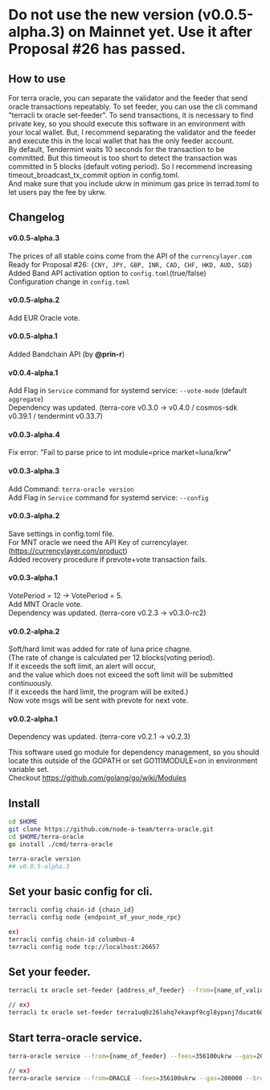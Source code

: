 # Do not use the new version (v0.0.5-alpha.3) on Mainnet yet. Use it after Proposal #26 has passed. 


## How to use
For terra oracle, you can separate the validator and the feeder that send oracle transactions repeatably. To set feeder, you can use the cli command "terracli tx oracle set-feeder". To send transactions, it is necessary to find private key, so you should execute this software in an environment with your local wallet. But, I recommend separating the validator and the feeder and execute this in the local wallet that has the only feeder account.  
By default, Tendermint waits 10 seconds for the transaction to be committed. But this timeout is too short to detect the transaction was committed in 5 blocks (default voting period). So I recommend increasing timeout_broadcast_tx_commit option in config.toml.  
And make sure that you include ukrw in minimum gas price in terrad.toml to let users pay the fee by ukrw.  

## Changelog
#### v0.0.5-alpha.3
The prices of all stable coins come from the API of the `currencylayer.com`  
Ready for Proposal #26: `{CNY, JPY, GBP, INR, CAD, CHF, HKD, AUD, SGD}`  
Added Band API activation option to `config.toml`(true/false)  
Configuration change in `config.toml`  

#### v0.0.5-alpha.2
Add EUR Oracle vote.   

#### v0.0.5-alpha.1
Added Bandchain API (by <strong>@prin-r</strong>)

#### v0.0.4-alpha.1
Add Flag in `Service` command for systemd service: `--vote-mode` (default `aggregate`)  
Dependency was updated. (terra-core v0.3.0 -> v0.4.0 / cosmos-sdk v0.39.1 / tendermint v0.33.7)  

#### v0.0.3-alpha.4
Fix error: "Fail to parse price to int    module=price market=luna/krw"

#### v0.0.3-alpha.3
Add Command: `terra-oracle version`  
Add Flag in `Service` command for systemd service: `--config`  

#### v0.0.3-alpha.2
Save settings in config.toml file.  
For MNT oracle we need the API Key of currencylayer. (https://currencylayer.com/product)  
Added recovery procedure if prevote+vote transaction fails.

#### v0.0.3-alpha.1
VotePeriod = 12 -> VotePeriod = 5.  
Add MNT Oracle vote.  
Dependency was updated. (terra-core v0.2.3 -> v0.3.0-rc2)

#### v0.0.2-alpha.2
Soft/hard limit was added for rate of luna price chagne.  
(The rate of change is calculated per 12 blocks(voting period).  
If it exceeds the soft limit, an alert will occur,  
and the value which does not exceed the soft limit will be submitted continuously.  
If it exceeds the hard limit, the program will be exited.)  
Now vote msgs will be sent with prevote for next vote.  

#### v0.0.2-alpha.1
Dependency was updated. (terra-core v0.2.1 -> v0.2.3)  



This software used go module for dependency management, so you should locate this outside of the GOPATH or set GO111MODULE=on in environment variable set.  
Checkout https://github.com/golang/go/wiki/Modules  

## Install
```bash
cd $HOME
git clone https://github.com/node-a-team/terra-oracle.git
cd $HOME/terra-oracle 
go install ./cmd/terra-oracle

terra-oracle version
## v0.0.5-alpha.3
```

## Set your basic config for cli.

```bash
terracli config chain-id {chain_id}
terracli config node {endpoint_of_your_node_rpc}

ex)
terracli config chain-id columbus-4
terracli config node tcp://localhost:26657
```

## Set your feeder.

```bash
terracli tx oracle set-feeder {address_of_feeder} --from={name_of_validator_account} --fees 356100ukrw 

// ex)
terracli tx oracle set-feeder terra1uq0z26lahq7ekavpf9cgl8ypxnj7ducat60a4w --from=VALIDATOR --fees 356100ukrw 
```

## Start terra-oracle service.
  
```sh
terra-oracle service --from={name_of_feeder} --fees=356100ukrw --gas=200000 --broadcast-mode=block --config={path_to_config.toml} --vote-mode aggregate

// ex)
terra-oracle service --from=ORACLE --fees=356100ukrw --gas=200000 --broadcast-mode=block --config=$HOME/terra-oracle --vote-mode aggregate
```
